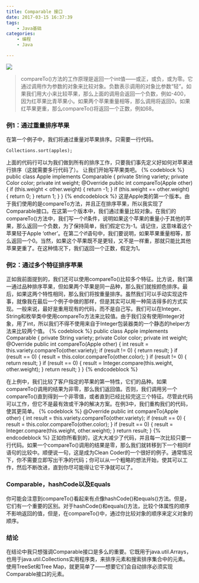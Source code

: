 ```yaml
---
title: Comparable 接口
date: 2017-03-15 16:37:39
tags:
	- Java基础
categories:
	- 编程
	- Java

---
```

![](/img/articleImg/compare.png)

>compareTo()方法的工作原理是返回一个int值——或正，或负，或为零。它通过调用作为参数的对象来比较对象。负数表示调用的对象比参数“轻”。如果我们用大小来比较苹果，那么上面的调用会返回一个负数，例如-400，因为红苹果比青苹果小。如果两个苹果重量相等，那么调用将返回0。如果红苹果更重，那么compareTo()将返回一个正数，例如68。
<!--more-->

### 例1：通过重量排序苹果
在第一个例子中，我们将通过重量对苹果排序。只需要一行代码。

	Collections.sort(apples);
上面的代码行可以为我们做到所有的排序工作，只要我们事先定义好如何对苹果进行排序（这就需要多行代码了）。
让我们开始写苹果类吧。
{% codeblock %}
public class Apple implements Comparable {
    private String variety;
    private Color color;
    private int weight;
    @Override
    public int compareTo(Apple other) {
        if (this.weight < other.weight) {
            return -1;
        }
        if (this.weight == other.weight) {
            return 0;
        }
        return 1;
    }
}
{% endcodeblock %}
这是Apple类的第一个版本。由于我们使用的是compareTo方法，并且正在排序苹果，所以我实现了Comparable接口。在这第一个版本中，我们通过重量比较对象。在我们的compareTo()方法中，我们写一个if条件，说明如果这个苹果的重量小于其他的苹果，那么返回一个负数，为了保持简单，我们假定它为-1。请记住，这意味着这个苹果轻于Apple ‘other’。在第二个if语句中，我们要说明，如果苹果重量相等，那么返回一个0。当然，如果这个苹果既不是更轻，又不是一样重，那就只能比其他苹果更重了。在这种情况下，我们返回一个正数，假定为1。

### 例2：通过多个特征排序苹果
正如我前面提到的，我们还可以使用compareTo()比较多个特征。比方说，我们第一通过品种排序苹果，但如果两个苹果是同一品种，那么我们就按颜色排序。最后，如果这两个特性相同，那么我们将按重量排序。虽然我们可以手动实现这件事，就像我在最后一个例子中做的那样，但是其实可以用一种简洁得多的方式实现。一般来说，最好是重用现有的代码，而不是自己写。我们可以在Integer、String和枚举类中使用compareTo方法来比较值。由于我们没有使用Integer对象，用了int，所以我们不得不使用来自于Integer包装器类的一个静态的helper方法来比较两个值。
{% codeblock %}
public class Apple implements Comparable {
    private String variety;
    private Color color;
    private int weight;
    @Override
    public int compareTo(Apple other) {
        int result = this.variety.compareTo(other.variety);
        if (result != 0) {
            return result;
        }
        if (result == 0) {
            result = this.color.compareTo(other.color);
        }
        if (result != 0) {
            return result;
        }
        if (result == 0) {
            result = Integer.compare(this.weight, other.weight);
        }
        return result;
    }
}
{% endcodeblock %}

在上例中，我们比较了客户指定的苹果的第一特性，它们的品种。如果compareTo()调用的结果为非零，那么我们返回值。否则，我们调用另一个compareTo()直到得到一个非零值，或者直到已经比较完这三个特征。尽管此代码可以工作，但它不是最有效或干净的解决方案。在例3中，我们重构我们的代码，使其更简单。
{% codeblock %}
@Override
public int compareTo(Apple other) {
     int result = this.variety.compareTo(other.variety);
     if (result == 0) {
          result = this.color.compareTo(other.color);
     }
     if (result == 0) {
          result = Integer.compare(this.weight, other.weight);
     }
     return result;
}
{% endcodeblock %}
正如你所看到的，这大大减少了代码，并且每一次比较只要一行代码。如果一个compareTo()调用的结果是零，那么我们就转移到下一个相同if语句的比较中。顺便说一句，这是成为Clean Coder的一个很好的例子。通常情况下，你不需要立即写出干净的代码；你可以从一个粗略的想法开始，使其可以工作，然后不断改进，直到你尽可能得让它干净就可以了。

### Comparable，hashCode以及Equals
你可能会注意到compareTo()看起来有点像hashCode()和equals()方法。但是，它们有一个重要的区别。对于hashCode()和equals()方法，比较个体属性的顺序不影响返回的值，但是，在compareTo()中，通过你比较对象的顺序来定义对象的顺序。

### 结论
在结论中我只想强调Comparable接口是多么的重要。它既用于java.util.Arrays，也用于java.util.Collections实用程序类，来排序元素和搜索排序集合中的元素。使用TreeSet和Tree Map，就更简单了——想要它们会自动排序必须实现Comparable接口的元素。

